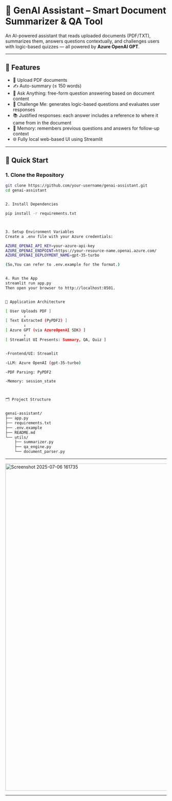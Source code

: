 # 🧠 GenAI Assistant – Smart Document Summarizer & QA Tool

An AI-powered assistant that reads uploaded documents (PDF/TXT), summarizes them, answers questions contextually, and challenges users with logic-based quizzes — all powered by **Azure OpenAI GPT**.

---

## 📌 Features

- 📄 Upload PDF documents
- ✍️ Auto-summary (≤ 150 words)
- 🤖 Ask Anything: free-form question answering based on document content
- 🧩 Challenge Me: generates  logic-based questions and evaluates user responses
- 📚 Justified responses: each answer includes a reference to where it came from in the document
- 🧠 Memory: remembers previous questions and answers for follow-up context
- 🌐 Fully local web-based UI using Streamlit

---

## 🚀 Quick Start

### 1. Clone the Repository

```bash
git clone https://github.com/your-username/genai-assistant.git
cd genai-assistant


2. Install Dependencies

pip install -r requirements.txt



3. Setup Environment Variables
Create a .env file with your Azure credentials:

AZURE_OPENAI_API_KEY=your-azure-api-key
AZURE_OPENAI_ENDPOINT=https://your-resource-name.openai.azure.com/
AZURE_OPENAI_DEPLOYMENT_NAME=gpt-35-turbo

(So,You can refer to .env.example for the format.)


4. Run the App
streamlit run app.py
Then open your browser to http://localhost:8501.


🧠 Application Architecture

[ User Uploads PDF ] 
        ↓
[ Text Extracted (PyPDF2) ]
        ↓
[ Azure GPT (via AzureOpenAI SDK) ]
        ↓
[ Streamlit UI Presents: Summary, QA, Quiz ]


-Frontend/UI: Streamlit

-LLM: Azure OpenAI (gpt-35-turbo)

-PDF Parsing: PyPDF2

-Memory: session_state



🗂️ Project Structure


genai-assistant/
├── app.py
├── requirements.txt
├── .env.example
├── README.md
└── utils/
    ├── summarizer.py
    ├── qa_engine.py
    └── document_parser.py
```
---



<img width="1919" height="1018" alt="Screenshot 2025-07-06 161735" src="https://github.com/user-attachments/assets/6cb2b9e0-64ea-4e00-9fdd-264b47abfe38" />


---
